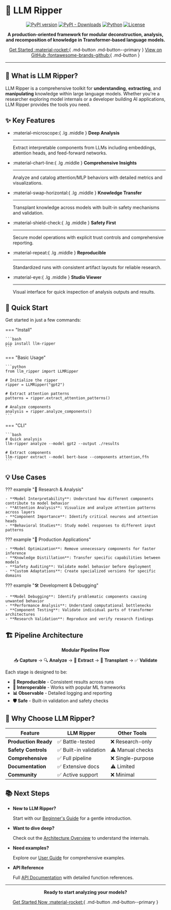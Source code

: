 # 🔬 LLM Ripper

<div align="center" markdown="1">

[![PyPI version](https://badge.fury.io/py/llm-ripper.svg)](https://badge.fury.io/py/llm-ripper)
[![PyPI - Downloads](https://img.shields.io/pypi/dm/llm-ripper)](https://pypi.org/project/llm-ripper/)
[![Python](https://img.shields.io/badge/python-3.8%2B-blue.svg)](https://www.python.org/downloads/)
[![License](https://img.shields.io/badge/license-Apache--2.0-blue.svg)](https://github.com/qrv0/LLM-Ripper/blob/main/LICENSE)

**A production-oriented framework for modular deconstruction, analysis, and recomposition of knowledge in Transformer-based language models.**

[Get Started :material-rocket:](quickstart.md){ .md-button .md-button--primary }
[View on GitHub :fontawesome-brands-github:](https://github.com/qrv0/LLM-Ripper){ .md-button }

</div>

---

## 🎯 What is LLM Ripper?

LLM Ripper is a comprehensive toolkit for **understanding**, **extracting**, and **manipulating** knowledge within large language models. Whether you're a researcher exploring model internals or a developer building AI applications, LLM Ripper provides the tools you need.

## ✨ Key Features

<div class="grid cards" markdown>

-   :material-microscope:{ .lg .middle } **Deep Analysis**

    ---

    Extract interpretable components from LLMs including embeddings, attention heads, and feed-forward networks.

-   :material-chart-line:{ .lg .middle } **Comprehensive Insights**

    ---

    Analyze and catalog attention/MLP behaviors with detailed metrics and visualizations.

-   :material-swap-horizontal:{ .lg .middle } **Knowledge Transfer**

    ---

    Transplant knowledge across models with built-in safety mechanisms and validation.

-   :material-shield-check:{ .lg .middle } **Safety First**

    ---

    Secure model operations with explicit trust controls and comprehensive reporting.

-   :material-repeat:{ .lg .middle } **Reproducible**

    ---

    Standardized runs with consistent artifact layouts for reliable research.

-   :material-eye:{ .lg .middle } **Studio Viewer**

    ---

    Visual interface for quick inspection of analysis outputs and results.

</div>

## 🚀 Quick Start

Get started in just a few commands:

=== "Install"

    ```bash
    pip install llm-ripper
    ```

=== "Basic Usage"

    ```python
    from llm_ripper import LLMRipper
    
    # Initialize the ripper
    ripper = LLMRipper("gpt2")
    
    # Extract attention patterns
    patterns = ripper.extract_attention_patterns()
    
    # Analyze components
    analysis = ripper.analyze_components()
    ```

=== "CLI"

    ```bash
    # Quick analysis
    llm-ripper analyze --model gpt2 --output ./results
    
    # Extract components
    llm-ripper extract --model bert-base --components attention,ffn
    ```

## 💡 Use Cases

??? example "🔬 Research & Analysis"

    - **Model Interpretability**: Understand how different components contribute to model behavior
    - **Attention Analysis**: Visualize and analyze attention patterns across layers
    - **Component Importance**: Identify critical neurons and attention heads
    - **Behavioral Studies**: Study model responses to different input patterns

??? example "🚀 Production Applications"

    - **Model Optimization**: Remove unnecessary components for faster inference
    - **Knowledge Distillation**: Transfer specific capabilities between models
    - **Safety Auditing**: Validate model behavior before deployment
    - **Custom Adaptations**: Create specialized versions for specific domains

??? example "🛠️ Development & Debugging"

    - **Model Debugging**: Identify problematic components causing unwanted behavior
    - **Performance Analysis**: Understand computational bottlenecks
    - **Component Testing**: Validate individual parts of transformer architectures
    - **Research Validation**: Reproduce and verify research findings

## 🏗️ Pipeline Architecture

<div align="center" markdown="1">

**Modular Pipeline Flow**

📥 **Capture** → 🔍 **Analyze** → 🎯 **Extract** → 🔄 **Transplant** → ✅ **Validate**

</div>

Each stage is designed to be:

- **🔄 Reproducible** - Consistent results across runs
- **🔧 Interoperable** - Works with popular ML frameworks
- **📊 Observable** - Detailed logging and reporting
- **🛡️ Safe** - Built-in validation and safety checks

## 🌟 Why Choose LLM Ripper?

| Feature | LLM Ripper | Other Tools |
|---------|------------|-------------|
| **Production Ready** | ✅ Battle-tested | ❌ Research-only |
| **Safety Controls** | ✅ Built-in validation | ⚠️ Manual checks |
| **Comprehensive** | ✅ Full pipeline | ❌ Single-purpose |
| **Documentation** | ✅ Extensive docs | ⚠️ Limited |
| **Community** | ✅ Active support | ❌ Minimal |

## 📚 Next Steps

<div class="grid cards" markdown>

-   **New to LLM Ripper?**
    
    Start with our [Beginner's Guide](beginners.md) for a gentle introduction.

-   **Want to dive deep?**
    
    Check out the [Architecture Overview](architecture.md) to understand the internals.

-   **Need examples?**
    
    Explore our [User Guide](guides/end_to_end.md) for comprehensive examples.

-   **API Reference**
    
    Full [API Documentation](api.md) with detailed function references.

</div>

---

<div align="center" markdown="1">

**Ready to start analyzing your models?**

[Get Started Now :material-rocket:](quickstart.md){ .md-button .md-button--primary }

</div>

